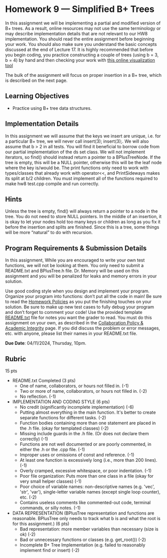 # Homework 9 — Simplified B+ Trees

In this assignment we will be implementing a partial and modified version of B+ trees. As a result, online
resources may not use the same terminology or may describe implementation details that are not relevant
to our HW8 implementation. You should read the entire assignment before beginning your work. You
should also make sure you understand the basic concepts discussed at the end of Lecture 17. It is highly
recommended that before you begin coding, you practice constructing a couple of trees (using b = 3, b = 4)
by hand and then checking your work with [this online visualization tool](https://www.cs.usfca.edu/~galles/visualization/BPlusTree.html)

The bulk of the assignment will focus on proper insertion in a B+ tree, which is described on the next page.

## Learning Objectives

- Practice using B+ tree data structures.

## Implementation Details

In this assignment we will assume that the keys we insert are unique, i.e. for a particular B+ tree, we will
never call insert(3); insert(3);. We will also assume that b > 2 in all tests. You will find it beneficial to
borrow code from our partial implementation of the ds set class. We will not implement iterators, so find()
should instead return a pointer to a BPlusTreeNode. If the tree is empty, this will be a NULL pointer,
otherwise this will be the leaf node where the key is/would be. The print functions only need to work with
types/classes that already work with operator<<, and PrintSideways makes its split at b/2 children. You
must implement all of the functions required to make hw8 test.cpp compile and run correctly.

## Hints

Unless the tree is empty, find() will always return a pointer to a node in the tree. You do not need to store
NULL pointers. In the middle of an insertion, it is okay to let your nodes hold too many keys or children as
long as you fix it before the insertion and splits are finished. Since this is a tree, some things will be more
“natural” to do with recursion.

## Program Requirements & Submission Details

In this assignment, While you are encouraged to write your own test functions, we will not be looking at them. You only need
to submit a README.txt and BPlusTree.h file. Dr. Memory will be used on this assignment and you will
be penalized for leaks and memory errors in your solution. 

Use good coding style when you design and implement your program. Organize your program into functions: don’t put all the code in main! Be sure to read the [Homework Policies](https://www.cs.rpi.edu/academics/courses/spring24/csci1200/homework_policies.php) as you put the finishing touches on your solution. Be sure to make up new test cases to fully debug your program and don’t forget to comment your code! Use the provided template [README.txt](./README.txt) file for notes you want the grader to read.
You must do this assignment on your own, as described in the [Collaboration Policy & Academic Integrity](https://www.cs.rpi.edu/academics/courses/spring24/csci1200/academic_integrity.php) page. If you did discuss the problem or error messages, etc. with anyone, please list their names in your README.txt file.

**Due Date**: 04/11/2024, Thursday, 10pm.

## Rubric

15 pts
 - README.txt Completed (3 pts)
   - One of name, collaborators, or hours not filled in. (-1)
   - Two or more of name, collaborators, or hours not filled in. (-2)
   - No reflection. (-1)
 - IMPLEMENTATION AND CODING STYLE (6 pts)
   - No credit (significantly incomplete implementation) (-6)
   - Putting almost everything in the main function. It's better to create separate functions for different tasks. (-2)
   - Function bodies containing more than one statement are placed in the .h file. (okay for templated classes) (-2)
   - Missing include guards in the .h file. (Or does not declare them correctly) (-1)
   - Functions are not well documented or are poorly commented, in either the .h or the .cpp file. (-1)
   - Improper uses or omissions of const and reference. (-1)
   - At least one function is excessively long (i.e., more than 200 lines). (-1)
   - Overly cramped, excessive whitespace, or poor indentation. (-1)
   - Poor file organization: Puts more than one class in a file (okay for very small helper classes) (-1)
   - Poor choice of variable names: non-descriptive names (e.g. 'vec', 'str', 'var'), single-letter variable names (except single loop counter), etc. (-2)
   - Contains useless comments like commented-out code, terminal commands, or silly notes. (-1)
 - DATA REPRESENTATION (BPlusTree representation and functions are reasonable. BPlusTree only needs to track what b is and what the root is for this assignment.) (6 pts)
   - Bad representation: more member variables than necessary (size is ok) (-2)
   - Bad or unnecessary functions or classes (e.g. get_root()) (-2)
   - Incomplete B+ Tree Implementation (e.g. failed to reasonably implement find or insert) (-2)
